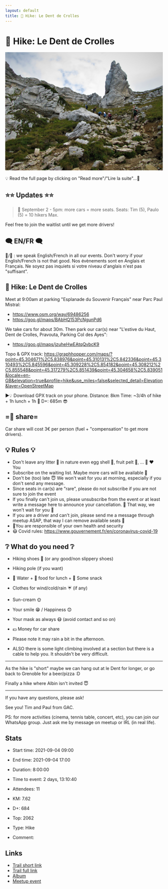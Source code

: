 ```yaml
---
layout: default
title: 🥾 Hike: Le Dent de Crolles
---
```


# 🥾 Hike: Le Dent de Crolles

![2021-09-04](/Stats/img/orig/2021-09-04.jpg)

💡 Read the full page by clicking on "Read more"/"Lire la suite"...💜

## ⭐⭐ Updates ⭐⭐
> 📅 September 2 - 5pm: more cars = more seats. Seats: Tim (5), Paulo (5) = 10 hikers Max.

Feel free to join the waitlist until we get more drivers!

## 🗨️ EN/FR 🗨️
🦅/🐓 : we speak English/French in all our events. Don't worry if your English/French is not that good. Nos évènements sont en Anglais et Français. Ne soyez pas inquiets si votre niveau d'anglais n'est pas "suffisant".

## 🥾 Hike: Le Dent de Crolles
Meet at 9:00am at parking "Esplanade du Souvenir Français" near Parc Paul Mistral:
- https://www.osm.org/way/69486256
- https://goo.gl/maps/BAbHQ153PcNgunPd6

We take cars for about 30m. Then park our car(s) near "L'estive du Haut, Dent de Crolles, Pravouta, Parking Col des Ayes":
- https://goo.gl/maps/jzuheHwEAtqQvbcK9

Topo & GPX track: https://graphhopper.com/maps/?point=45.304671%2C5.838976&point=45.310131%2C5.842336&point=45.310493%2C5.845596&point=45.309228%2C5.854182&point=45.308212%2C5.855548&point=45.317279%2C5.851439&point=45.304658%2C5.839051&locale=en-GB&elevation=true&profile=hike&use_miles=false&selected_detail=Elevation&layer=OpenStreetMap

▶💡 Download GPX track on your phone.
Distance: 8km
Time: ~3/4h of hike + 1h lunch + 1h 🚗
D+: 685m 😎

## =🚗 share=
Car share will cost 3€ per person (fuel + "compensation" to get more drivers).

## 💡 Rules 💡
- Don't leave any litter 🚮 in nature even egg shell 🥚, fruit pelt 🍌, ... 🌳 ❤️ You
- Subscribe on the waiting list. Maybe more cars will be available 🚗
- Don't be (too) late 😇 We won't wait for you at morning, especially if you don't send any message.
- Since seats in car(s) are "rare", please do not subscribe if you are not sure to join the event
- If you finally can't join us, please unsubscribe from the event or at least write a message here to announce your cancellation. 💜 That way, we won't wait for you 💜
- If you are a driver and can't join, please send me a message through meetup ASAP, that way I can remove available seats 🚗
- 💟You are responsible of your own health and security
- 😷 Covid rules: https://www.gouvernement.fr/en/coronavirus-covid-19

## ❔ What do you need ❔
- Hiking shoes 🥾 (or any good/non slippery shoes)
- Hiking pole (if you want)
- 🧃 Water + 🥕 food for lunch + 🍫 Some snack
- Clothes for wind/cold/rain ☔ (if any)
- Sun-cream 🌞
- Your smile 😁 / Happiness 😊
- Your mask as always 😷 (avoid contact and so on)
- 💵 Money for car share

- Please note it may rain a bit in the afternoon.

- ALSO there is some light climbing involved at a section but there is a cable to help you. It shouldn't be very difficult.

---
As the hike is "short" maybe we can hang out at le Dent for longer, or go back to Grenoble for a beer/pizza :D

Finally a hike where Albin isn't invited 😇

-----------------------
If you have any questions, please ask!

See you! Tim and Paul from GAC.

PS: for more activities (cinema, tennis table, concert, etc), you can join our WhatsApp group. Just ask me by message on meetup or IRL (in real life).

## Stats

- Start time: 2021-09-04 09:00
- End time: 2021-09-04 17:00
- Duration: 8:00:00
- Time to event: 2 days, 13:10:40
- Attendees: 11

- KM: 7.62
- D+: 684
- Top: 2062
- Type: Hike
- Comment: 

## Links

- [Trail short link](https://s.42l.fr/xc6LTRzQ)
- [Trail full link]()
- [Album](https://binnette.github.io/GacImg2021/2021-09-04-🥾-Hike-Le-Dent-de-Crolles.html)
- [Meetup event](https://www.meetup.com/grenoble-adventure-club-english-french/events/280491067/)
